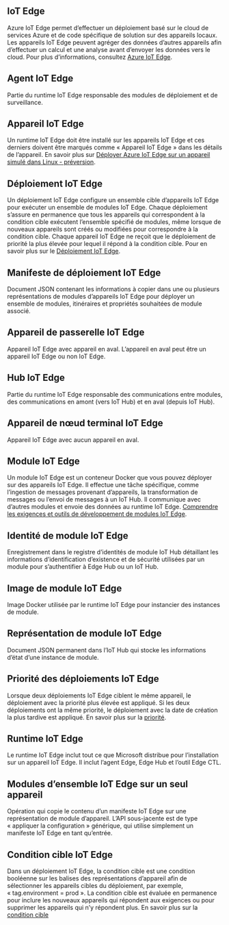 ## <a name="iot-edge"></a>IoT Edge
Azure IoT Edge permet d’effectuer un déploiement basé sur le cloud de services Azure et de code spécifique de solution sur des appareils locaux. Les appareils IoT Edge peuvent agréger des données d’autres appareils afin d’effectuer un calcul et une analyse avant d’envoyer les données vers le cloud. Pour plus d’informations, consultez [Azure IoT Edge](https://docs.microsoft.com/azure/iot-edge/).

## <a name="iot-edge-agent"></a>Agent IoT Edge
Partie du runtime IoT Edge responsable des modules de déploiement et de surveillance.

## <a name="iot-edge-device"></a>Appareil IoT Edge
Un runtime IoT Edge doit être installé sur les appareils IoT Edge et ces derniers doivent être marqués comme « Appareil IoT Edge » dans les détails de l’appareil. En savoir plus sur [Déployer Azure IoT Edge sur un appareil simulé dans Linux - préversion](https://docs.microsoft.com/azure/iot-edge/tutorial-simulate-device-linux).

## <a name="iot-edge-deployment"></a>Déploiement IoT Edge
Un déploiement IoT Edge configure un ensemble cible d’appareils IoT Edge pour exécuter un ensemble de modules IoT Edge. Chaque déploiement s’assure en permanence que tous les appareils qui correspondent à la condition cible exécutent l’ensemble spécifié de modules, même lorsque de nouveaux appareils sont créés ou modifiées pour correspondre à la condition cible. Chaque appareil IoT Edge ne reçoit que le déploiement de priorité la plus élevée pour lequel il répond à la condition cible. Pour en savoir plus sur le [Déploiement IoT Edge](https://docs.microsoft.com/azure/iot-edge/module-deployment-monitoring).

## <a name="iot-edge-deployment-manifest"></a>Manifeste de déploiement IoT Edge
Document JSON contenant les informations à copier dans une ou plusieurs représentations de modules d’appareils IoT Edge pour déployer un ensemble de modules, itinéraires et propriétés souhaitées de module associé.

## <a name="iot-edge-gateway-device"></a>Appareil de passerelle IoT Edge
Appareil IoT Edge avec appareil en aval. L’appareil en aval peut être un appareil IoT Edge ou non IoT Edge.

## <a name="iot-edge-hub"></a>Hub IoT Edge
Partie du runtime IoT Edge responsable des communications entre modules, des communications en amont (vers IoT Hub) et en aval (depuis IoT Hub). 

## <a name="iot-edge-leaf-device"></a>Appareil de nœud terminal IoT Edge
Appareil IoT Edge avec aucun appareil en aval. 

## <a name="iot-edge-module"></a>Module IoT Edge
Un module IoT Edge est un conteneur Docker que vous pouvez déployer sur des appareils IoT Edge. Il effectue une tâche spécifique, comme l’ingestion de messages provenant d’appareils, la transformation de messages ou l’envoi de messages à un IoT Hub. Il communique avec d’autres modules et envoie des données au runtime IoT Edge. [Comprendre les exigences et outils de développement de modules IoT Edge](https://docs.microsoft.com/azure/iot-edge/module-development).

## <a name="iot-edge-module-identity"></a>Identité de module IoT Edge
Enregistrement dans le registre d’identités de module IoT Hub détaillant les informations d’identification d’existence et de sécurité utilisées par un module pour s’authentifier à Edge Hub ou un IoT Hub.

## <a name="iot-edge-module-image"></a>Image de module IoT Edge
Image Docker utilisée par le runtime IoT Edge pour instancier des instances de module.

## <a name="iot-edge-module-twin"></a>Représentation de module IoT Edge
Document JSON permanent dans l’IoT Hub qui stocke les informations d’état d’une instance de module.

## <a name="iot-edge-priority"></a>Priorité des déploiements IoT Edge
Lorsque deux déploiements IoT Edge ciblent le même appareil, le déploiement avec la priorité plus élevée est appliqué. Si les deux déploiements ont la même priorité, le déploiement avec la date de création la plus tardive est appliqué. En savoir plus sur la [priorité](https://docs.microsoft.com/azure/iot-edge/module-deployment-monitoring#priority).

## <a name="iot-edge-runtime"></a>Runtime IoT Edge
Le runtime IoT Edge inclut tout ce que Microsoft distribue pour l’installation sur un appareil IoT Edge. Il inclut l’agent Edge, Edge Hub et l’outil Edge CTL.

## <a name="iot-edge-set-modules-to-a-single-device"></a>Modules d’ensemble IoT Edge sur un seul appareil
Opération qui copie le contenu d’un manifeste IoT Edge sur une représentation de module d’appareil. L’API sous-jacente est de type « appliquer la configuration » générique, qui utilise simplement un manifeste IoT Edge en tant qu’entrée.

## <a name="iot-edge-target-condition"></a>Condition cible IoT Edge
Dans un déploiement IoT Edge, la condition cible est une condition booléenne sur les balises des représentations d’appareil afin de sélectionner les appareils cibles du déploiement, par exemple, « tag.environment = prod ». La condition cible est évaluée en permanence pour inclure les nouveaux appareils qui répondent aux exigences ou pour supprimer les appareils qui n’y répondent plus. En savoir plus sur la [condition cible](https://docs.microsoft.com/azure/iot-edge/module-deployment-monitoring#target-condition)
